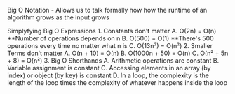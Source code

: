 Big O Notation
    - Allows us to talk formally how how the runtime of an 
    algorithm grows as the input grows

Simplyfying Big O Expressions
    1. Constants don't matter
        A. O(2n) = O(n) **Number of operations depends on n 
        B. O(500) = O(1) **There's 500 operations every time no matter what n is
        C. O(13n²) = O(n²)
    2. Smaller Terms don't matter
        A. O(n + 10) = O(n)
        B. O(1000n + 50) = O(n)
        C. O(n² + 5n + 8) = O(n²)
    3. Big O Shorthands
        A. Arithmetic operations are constant
        B. Variable assignment is constant
        C. Accessing elements in an array (by index) or object (by key) is constant
        D. In a loop, the complexity is the length of the loop times the complexity of whatever happens inside the loop